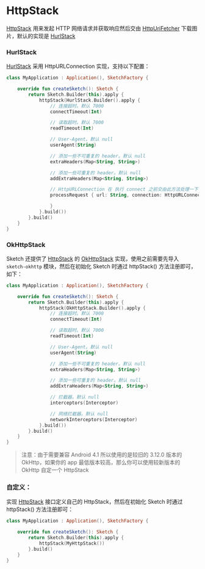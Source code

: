 # HttpStack

[HttpStack] 用来发起 HTTP 网络请求并获取响应然后交由 [HttpUriFetcher] 下载图片，默认的实现是 [HurlStack]

### HurlStack

[HurlStack] 采用 HttpURLConnection 实现，支持以下配置：

```kotlin
class MyApplication : Application(), SketchFactory {

    override fun createSketch(): Sketch {
        return Sketch.Builder(this).apply {
            httpStack(HurlStack.Builder().apply {
                // 连接超时。默认 7000
                connectTimeout(Int)

                // 读取超时。默认 7000
                readTimeout(Int)

                // User-Agent。默认 null
                userAgent(String)

                // 添加一些不可重复的 header。默认 null
                extraHeaders(Map<String, String>)

                // 添加一些可重复的 header。默认 null
                addExtraHeaders(Map<String, String>)

                // HttpURLConnection 在 执行 connect 之前交由此方法处理一下。默认 null
                processRequest { url: String, connection: HttpURLConnection ->

                }
            }.build())
        }.build()
    }
}
```

### OkHttpStack

Sketch 还提供了 [HttpStack] 的 [OkHttpStack] 实现，使用之前需要先导入 `sketch-okhttp` 模块，然后在初始化 Sketch 时通过
httpStack()
方法注册即可，如下：

```kotlin
class MyApplication : Application(), SketchFactory {

    override fun createSketch(): Sketch {
        return Sketch.Builder(this).apply {
            httpStack(OkHttpStack.Builder().apply {
                // 连接超时。默认 7000
                connectTimeout(Int)

                // 读取超时。默认 7000
                readTimeout(Int)

                // User-Agent。默认 null
                userAgent(String)

                // 添加一些不可重复的 header。默认 null
                extraHeaders(Map<String, String>)

                // 添加一些可重复的 header。默认 null
                addExtraHeaders(Map<String, String>)

                // 拦截器。默认 null
                interceptors(Interceptor)

                // 网络拦截器。默认 null
                networkInterceptors(Interceptor)
            }.build())
        }.build()
    }
}
```

> 注意：由于需要兼容 Android 4.1 所以使用的是较旧的 3.12.0 版本的 OkHttp，如果你的 app 最低版本较高，那么你可以使用较新版本的 OkHttp 自定一个 HttpStack

### 自定义：

实现 [HttpStack] 接口定义自己的 HttpStack，然后在初始化 Sketch 时通过 httpStack() 方法注册即可：

```kotlin
class MyApplication : Application(), SketchFactory {

    override fun createSketch(): Sketch {
        return Sketch.Builder(this).apply {
            httpStack(MyHttpStack())
        }.build()
    }
}
```

[HttpStack]: ../../sketch/src/main/java/com/github/panpf/sketch/http/HttpStack.kt

[HurlStack]: ../../sketch/src/main/java/com/github/panpf/sketch/http/HurlStack.kt

[OkHttpStack]: ../../sketch-okhttp/src/main/java/com/github/panpf/sketch/http/OkHttpStack.kt

[HttpUriFetcher]: ../../sketch/src/main/java/com/github/panpf/sketch/fetch/HttpUriFetcher.kt
